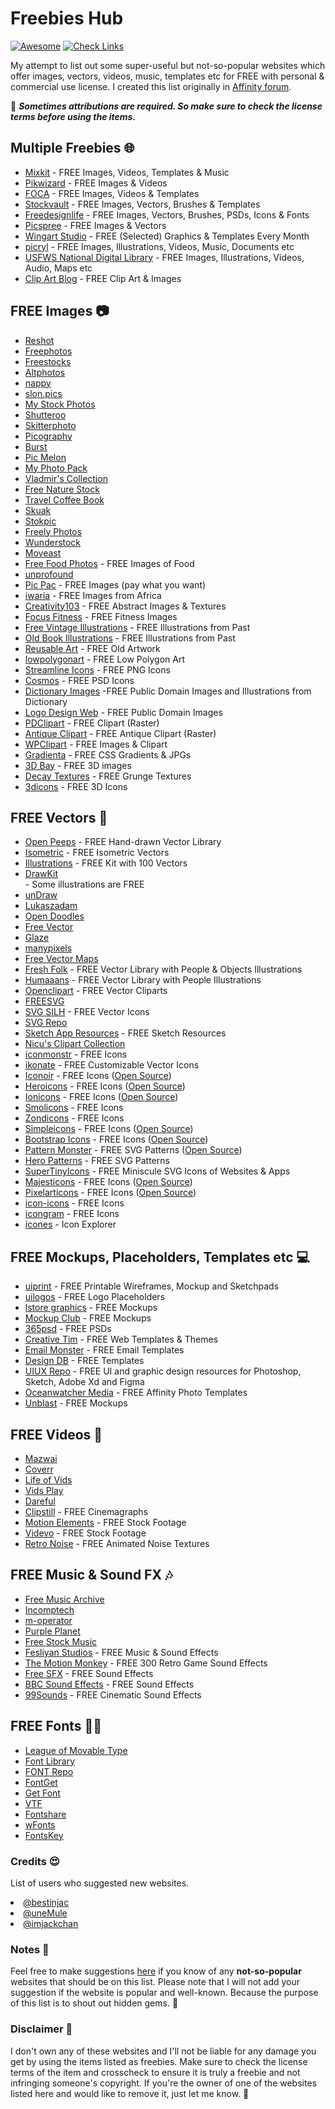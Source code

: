 # Freebies Hub

[![Awesome](https://awesome.re/badge.svg)](https://awesome.re) [![Check Links](https://github.com/zcraber/Freebies-Hub/actions/workflows/links.yml/badge.svg)](https://github.com/zcraber/Freebies-Hub/actions/workflows/links.yml)

My attempt to list out some super-useful but not-so-popular websites which offer images, vectors, videos, music, templates etc for FREE with personal &amp; commercial use license. I created this list originally in <a href="https://forum.affinity.serif.com/index.php?/topic/110455-freebies-hub-free-images-vectors-videos-templates-music-fonts-more/" target="_blank">Affinity forum</a>.

📌 <b><i>Sometimes attributions are required. So make sure to check the license terms before using the items.</i></b>

## Multiple Freebies 🌐
<ul>
    <li><a href="https://mixkit.co/" target="_blank">Mixkit</a> - FREE Images, Videos, Templates &amp; Music</li>
    <li><a href="https://pikwizard.com/" target="_blank">Pikwizard</a> - FREE Images &amp; Videos</li>
    <li><a href="https://focastock.com/" target="_blank">FOCA</a> - FREE Images, Videos &amp; Templates</li>
    <li><a href="https://www.stockvault.net/" target="_blank">Stockvault</a> - FREE Images, Vectors, Brushes &amp; Templates</li>
    <li><a href="https://freedesignfile.com/" target="_blank">Freedesignlife</a> - FREE Images, Vectors, Brushes, PSDs, Icons &amp; Fonts</li>
    <li><a href="https://picspree.com/en" target="_blank">Picspree</a> - FREE Images &amp; Vectors</li>
    <li><a href="https://wingsart.studio/#subscribe" target="_blank">Wingart Studio</a> - FREE (Selected) Graphics &amp; Templates Every Month</li>
    <li><a href="https://picryl.com/" target="_blank">picryl</a> - FREE Images, Illustrations, Videos, Music, Documents etc</li>
    <li><a href="https://digitalmedia.fws.gov/" target="_blank">USFWS National Digital Library</a> - FREE Images, Illustrations, Videos, Audio, Maps etc</li>
    <li><a href="https://publicdomainclip-art.blogspot.com/" target="_blank">Clip Art Blog</a> - FREE Clip Art &amp; Images</li>
</ul>

## FREE Images 📷
<ul>
    <li><a href="https://www.reshot.com/" target="_blank">Reshot</a></li>
    <li><a href="https://freephotos.cc/" target="_blank">Freephotos</a></li>
    <li><a href="https://www.freevector.com/" target="_blank">Freestocks</a></li>
    <li><a href="https://altphotos.com/" target="_blank">Altphotos</a></li>
    <li><a href="https://www.nappy.co/" target="_blank">nappy</a></li>
    <li><a href="https://www.slon.pics/" target="_blank">slon.pics</a></li>
    <li><a href="https://mystock.themeisle.com/" target="_blank">My Stock Photos</a></li>
    <li><a href="http://shutteroo.com/" target="_blank">Shutteroo</a></li>
    <li><a href="https://skitterphoto.com/" target="_blank">Skitterphoto</a></li>
    <li><a href="https://picography.co/" target="_blank">Picography</a></li>
    <li><a href="https://burst.shopify.com/" target="_blank">Burst</a></li>
    <li><a href="http://picmelon.com/" target="_blank">Pic Melon</a></li>
    <li><a href="https://myphotopack.com/" target="_blank">My Photo Pack</a></li>
    <li><a href="https://goo.gl/photos/6TB8VNQ6ADSk9T729" target="_blank">Vladmir&apos;s Collection</a></li>
    <li><a href="https://freenaturestock.com/" target="_blank">Free Nature Stock</a></li>
    <li><a href="https://travelcoffeebook.com/" target="_blank">Travel Coffee Book</a></li>
    <li><a href="http://skuawk.com/" target="_blank">Skuak</a></li>
    <li><a href="https://stokpic.com/" target="_blank">Stokpic</a></li>
    <li><a href="https://freelyphotos.com/" target="_blank">Freely Photos</a></li>
    <li><a href="https://wunderstock.com/" target="_blank">Wunderstock</a></li>
    <li><a href="https://moveast.me/" href="https://moveast.me/" target="_blank">Moveast</a></li>
    <li><a href="http://freefoodphotos.com/" target="_blank">Free Food Photos</a> - FREE Images of Food</li>
    <li><a href="http://unprofound.com/" target="_blank">unprofound</a></li>
    <li><a href="https://thepicpac.com/" target="_blank">Pic Pac</a> - FREE Images (pay what you want)</li>
    <li><a href="https://iwaria.com/" target="_blank">iwaria</a> - FREE Images from Africa</li>
    <li><a href="http://creativity103.com/" target="_blank">Creativity103</a> - FREE Abstract Images &amp; Textures</li>
    <li><a href="https://www.focusfitness.net/stock-photos/" target="_blank">Focus Fitness</a> - FREE Fitness Images</li>
    <li><a href="https://freevintageillustrations.com/" target="_blank">Free Vintage Illustrations</a> - FREE Illustrations from Past</li>
    <li><a href="https://www.oldbookillustrations.com/" target="_blank">Old Book Illustrations</a> - FREE Illustrations from Past</li>
    <li><a href="http://www.reusableart.com/" target="_blank">Reusable Art</a> - FREE Old Artwork</li>
    <li><a href="https://www.lowpolygonart.com/" target="_blank">lowpolygonart</a> - FREE Low Polygon Art</li>
    <li><a href="https://www.streamlineicons.com/free/" target="_blank">Streamline Icons</a> - FREE PNG Icons</li>
    <li><a href="https://dribbble.com/shots/2150452-Cosmos-free-icon-set-1/attachments/394013" target="_blank">Cosmos</a> - FREE PSD Icons</li>
    <li><a href="http://srufaculty.sru.edu/david.dailey/public/public_domain.htm" target="_blank">Dictionary Images</a> -FREE Public Domain Images and Illustrations from Dictionary</li>
    <li><a href="http://www.logodesignweb.com/stockphoto/" target="_blank">Logo Design Web</a> - FREE Public Domain Images</li>
    <li><a href="https://www.pdclipart.org/" target="_blank">PDClipart</a> - FREE Clipart (Raster)</li>
    <li><a href="https://antiqueclipart.com/" target="_blank">Antique Clipart</a> - FREE Antique Clipart (Raster)</li>
    <li><a href="https://wpclipart.com/" target="_blank">WPClipart</a> - FREE Images &amp; Clipart</li>
    <li><a href="https://gradienta.io/" target="_blank">Gradienta</a> - FREE CSS Gradients &amp; JPGs</li>
    <li><a href="https://clouddevs.com/3dbay/" target="_blank">3D Bay</a> - FREE 3D images</li>
    <li><a href="https://github.com/darriagada/Decay-Textures" target="_blank">Decay Textures</a> - FREE Grunge Textures</li>
    <li><a href="https://3dicons.co/" target="_blank">3dicons</a> - FREE 3D Icons</li>
</ul>

## FREE Vectors 🎨
<ul>
    <li><a href="https://www.openpeeps.com/" target="_blank">Open Peeps</a> - FREE Hand-drawn Vector Library&nbsp;</li>
    <li><a href="https://isometric.online/" target="_blank">Isometric</a> - FREE Isometric Vectors</li>
    <li><a href="https://illlustrations.co/" target="_blank">Illustrations</a> - FREE Kit with 100 Vectors</li>
    <li><a href="https://www.drawkit.io/" target="_blank">DrawKit</a></li> - Some illustrations are FREE
    <li><a href="https://undraw.co/" target="_blank">unDraw</a></li>
    <li><a href="https://lukaszadam.com/illustrations" target="_blank">Lukaszadam</a></li>
    <li><a href="https://www.opendoodles.com/" target="_blank">Open Doodles</a></li>
    <li><a href="https://www.freevector.com/" target="_blank">Free Vector</a></li>
    <li><a href="https://www.glazestock.com/" target="_blank">Glaze</a></li>
    <li><a href="https://www.manypixels.co/gallery/" target="_blank">manypixels</a></li>
    <li><a href="https://freevectormaps.com/" target="_blank">Free Vector Maps</a></li>
    <li><a href="https://fresh-folk.com/" target="_blank">Fresh Folk</a> - FREE Vector Library with People &amp; Objects Illustrations</li>
    <li><a href="https://www.humaaans.com/" target="_blank">Humaaans</a> - FREE Vector Library with People Illustrations</li>
    <li><a href="https://openclipart.org/" target="_blank">Openclipart</a> - FREE Vector Cliparts</li>
    <li><a href="https://freesvg.org/" target="_blank">FREESVG</a></li>
    <li><a href="https://svgsilh.com/" target="_blank">SVG SILH</a> - FREE Vector Icons</li>
    <li><a href="https://www.svgrepo.com/" target="_blank">SVG Repo</a></li>
    <li><a href="https://www.sketchappsources.com/all-free-sources.html" target="_blank">Sketch App Resources</a> - FREE Sketch Resources</li>
    <li><a href="http://clipart.nicubunu.ro/" target="_blank">Nicu&apos;s Clipart Collection</a></li>
    <li><a href="https://iconmonstr.com/" target="_blank">iconmonstr</a> - FREE Icons</li>
    <li><a href="https://ikonate.com/" target="_blank">ikonate</a> - FREE Customizable Vector Icons</li>
    <li><a href="https://iconoir.com/" target="_blank">Iconoir</a> - FREE Icons (<a href="https://github.com/lucaburgio/iconoir">Open Source</a>)</li>
    <li><a href="https://heroicons.com/" target="_blank">Heroicons</a> - FREE Icons (<a href="https://github.com/tailwindlabs/heroicons">Open Source</a>)</li>
        <li><a href="https://ionic.io/ionicons" target="_blank">Ionicons</a> - FREE Icons (<a href="https://github.com/ionic-team/ionicons">Open Source</a>)</li>
    <li><a href="https://smolicons.com/" target="_blank">Smolicons</a> - FREE Icons</li>
    <li><a href="http://www.zondicons.com/" target="_blank">Zondicons</a> - FREE Icons</li>
    <li><a href="https://simpleicons.org/" target="_blank">Simpleicons</a> - FREE Icons (<a href="https://github.com/simple-icons/simple-icons">Open Source</a>)</li>
    <li><a href="https://icons.getbootstrap.com/" target="_blank">Bootstrap Icons</a> - FREE Icons (<a href="https://github.com/twbs/icons">Open Source</a>)</li>
    <li><a href="https://pattern.monster/" target="_blank">Pattern Monster</a> - FREE SVG Patterns (<a href="https://github.com/catchspider2002/svelte-svg-patterns">Open Source</a>)</li>
    <li><a href="https://heropatterns.com/" target="_blank">Hero Patterns</a> - FREE SVG Patterns</li>
    <li><a href="https://github.com/edent/SuperTinyIcons" target="_blank">SuperTinyIcons</a> - FREE Miniscule SVG Icons of Websites & Apps </li>
    <li><a href="https://majesticons.com/" target="_blank">Majesticons</a> - FREE Icons (<a href="https://github.com/simple-icons/simple-icons">Open Source</a>)</li>
    <li><a href="https://pixelarticons.com/" target="_blank">Pixelarticons</a> - FREE Icons (<a href="https://github.com/halfmage/pixelarticons">Open Source</a>)</li>
    <li><a href="https://icon-icons.com/" target="_blank">icon-icons</a> - FREE Icons </li>
    <li><a href="https://icongr.am/" target="_blank">icongram</a> - FREE Icons</li>
    <li><a href="https://icones.js.org/" target="_blank">icones</a> - Icon Explorer</li>
</ul>

## FREE Mockups, Placeholders, Templates etc 💻
<ul>
    <li><a href="https://uiprint.co/" target="_blank">uiprint</a> - FREE Printable Wireframes, Mockup and Sketchpads</li>
    <li><a href="https://uilogos.co/" target="_blank">uilogos</a> - FREE Logo Placeholders</li>
    <li><a href="https://www.ls.graphics/free-mockups" target="_blank">lstore graphics</a> - FREE Mockups</li>
    <li><a href="https://themockup.club/" target="_blank">Mockup Club</a> - FREE Mockups</li>
    <li><a href="https://365psd.com/" target="_blank">365psd</a> - FREE PSDs</li>
    <li><a href="https://www.creative-tim.com/templates/free" target="_blank">Creative Tim</a> - FREE Web Templates &amp; Themes</li>
    <li><a href="https://unlayer.com/templates" target="_blank">Email Monster</a> - FREE Email Templates</li>
    <li><a href="https://www.designdb.co/" target="_blank">Design DB</a> - FREE Templates</li>
    <li><a href="https://www.uiuxrepo.com/" target="_blank">UIUX Repo</a> - FREE UI and graphic design resources for Photoshop, Sketch, Adobe Xd and Figma</li>
    <li><a href="https://oceanwatcher.com/free-instagram-carousel-templates-for-affinity-photo/" target="_blank">Oceanwatcher Media</a> - FREE Affinity Photo Templates</li>
    <li><a href="https://unblast.com" target="_blank">Unblast</a> - FREE Mockups</li>
</ul>

## FREE Videos 🎥
<ul>
    <li><a href="https://mazwai.com/" target="_blank">Mazwai</a></li>
    <li><a href="https://coverr.co/" target="_blank">Coverr</a></li>
    <li><a href="https://lifeofvids.com/" target="_blank">Life of Vids</a></li>
    <li><a href="https://www.vidsplay.com/" target="_blank">Vids Play</a></li>
    <li><a href="https://www.dareful.com/" target="_blank">Dareful</a></li>
    <li><a href="http://www.clipstill.com/" target="_blank">Clipstill</a> - FREE Cinemagraphs</li>
    <li><a href="https://www.motionelements.com/free/stock-footage" target="_blank">Motion Elements</a> - FREE Stock Footage</li>
    <li><a href="https://www.videvo.net/" target="_blank">Videvo</a> - FREE Stock Footage</li>
    <li><a href="https://github.com/darriagada/Retro-Noise" target="_blank">Retro Noise</a> - FREE Animated Noise Textures</li>
</ul>

## FREE Music &amp; Sound FX 🎶
<ul>
    <li><a href="https://freemusicarchive.org/" target="_blank">Free Music Archive</a></li>
    <li><a href="https://incompetech.com/" target="_blank">Incomptech</a></li>
    <li><a href="https://www.m-operator.com/" target="_blank">m-operator</a></li>
    <li><a href="https://www.purple-planet.com/" target="_blank">Purple Planet</a></li>
    <li><a href="https://www.free-stock-music.com/" target="_blank">Free Stock Music</a></li>
    <li><a href="https://www.fesliyanstudios.com/" target="_blank">Fesliyan Studios</a> - FREE Music &amp; Sound Effects</li>
    <li><a href="https://www.themotionmonkey.co.uk/free-resources/retro-arcade-sounds/" target="_blank">The Motion Monkey</a> - FREE 300 Retro Game Sound Effects</li>
    <li><a href="https://www.freesfx.co.uk/" target="_blank">Free SFX</a> - FREE Sound Effects</li>
    <li><a href="https://sound-effects.bbcrewind.co.uk/" target="_blank">BBC Sound Effects</a> - FREE Sound Effects</li>
    <li><a href="https://99sounds.org/cinematic-sound-effects/" target="_blank">99Sounds</a> - FREE Cinematic Sound Effects</li>
</ul>

## FREE Fonts ✍🏼
<ul>
    <li><a href="https://www.theleagueofmoveabletype.com/" target="_blank">League of Movable Type</a></li>
    <li><a href="https://fontlibrary.org/" target="_blank">Font Library</a></li>
    <li><a href="https://www.fontrepo.com/" target="_blank">FONT Repo</a></li>
    <li><a href="https://www.fontget.com/" target="_blank">FontGet</a></li>
    <li><a href="https://getfont.cc/" target="_blank">Get Font</a></li>
    <li><a href="http://velvetyne.fr/" target="_blank">VTF</a></li>
    <li><a href="https://www.fontshare.com/" target="_blank">Fontshare</a></li>
    <li><a href="https://www.wfonts.com/" target="_blank">wFonts</a></li>
    <li><a href="https://www.fontskey.com/" target="_blank">FontsKey</a></li>
    
</ul>

### Credits 😍
List of users who suggested new websites.
<li><a href="https://github.com/bestinjac" target="_blank">@bestinjac</a></li>
<li><a href="https://forum.affinity.serif.com/index.php?/profile/132304-unemule/" target="_blank">@uneMule</a></li>
<li><a href="https://github.com/imjackchan" target="_blank">@imjackchan</a></li>

### Notes 📒
Feel free to make suggestions <a href="https://github.com/zcraber/Freebies-Hub/issues" target="_blank">here</a> if you know of any <b>not-so-popular</b> websites that should be on this list. Please note that I will not add your suggestion if the website is popular and well-known. Because the purpose of this list is to shout out hidden gems. 💎

### Disclaimer 🔴
I don't own any of these websites and I'll not be liable for any damage you get by using the items listed as freebies. Make sure to check the license terms of the item and crosscheck to ensure it is truly a freebie and not infringing someone's copyright. If you're the owner of one of the websites listed here and would like to remove it, just let me know. 🙂

